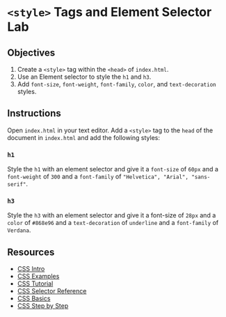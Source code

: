 # `<style>` Tags and Element Selector Lab

## Objectives

1. Create a `<style>` tag within the `<head>` of `index.html`.
2. Use an Element selector to style the `h1` and `h3`.
3. Add `font-size`, `font-weight`, `font-family`, `color`, and `text-decoration` styles.

## Instructions

Open `index.html` in your text editor. Add a `<style>` tag to the `head` of the document in `index.html` and add the following styles:

### `h1`

Style the `h1` with an element selector and give it a `font-size` of `60px` and a `font-weight` of `300` and a `font-family` of `"Helvetica", "Arial", "sans-serif"`.

### `h3`

Style the `h3` with an element selector and give it a font-size of `28px` and a `color` of `#868e96` and a `text-decoration` of `underline` and a `font-family` of `Verdana`.

## Resources

* [CSS Intro](https://www.w3schools.com/css/css_intro.asp)
* [CSS Examples](https://www.w3schools.com/css/css_examples.asp)
* [CSS Tutorial](https://www.w3schools.com/css/)
* [CSS Selector Reference](https://www.w3schools.com/cssref/css_selectors.asp)
* [CSS Basics](http://www.cssbasics.com/)
* [CSS Step by Step](https://www.csstutorial.net/)
